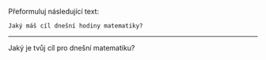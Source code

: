 Přeformuluj následující text:

```
Jaký máš cíl dnešní hodiny matematiky?
```

---

<!-- chatcmpl-749b27ZqA18DyRqbxQ414AA3mRtlN -->

Jaký je tvůj cíl pro dnešní matematiku?
